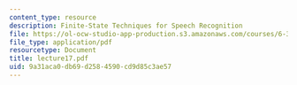 ```yaml
---
content_type: resource
description: Finite-State Techniques for Speech Recognition
file: https://ol-ocw-studio-app-production.s3.amazonaws.com/courses/6-345-automatic-speech-recognition-spring-2003/9a31aca0db69d2584590cd9d85c3ae57_lecture17.pdf
file_type: application/pdf
resourcetype: Document
title: lecture17.pdf
uid: 9a31aca0-db69-d258-4590-cd9d85c3ae57
---
```

